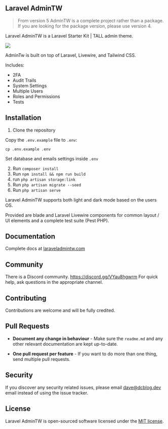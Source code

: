 ## Laravel AdminTW

> From version 5 AdminTW is a complete project rather than a package. If you are looking for the package version, please use version 4.

Laravel AdminTW is a Laravel Starter Kit | TALL admin theme.

<p><img src="https://laraveladmintw.com/images/v3/admintw.png"></p>

AdminTw is built on top of Laravel, Livewire, and Tailwind CSS.

Includes:
- 2FA
- Audit Trails
- System Settings
- Multiple Users
- Roles and Permissions
- Tests

## Installation

1. Clone the repository

Copy the `.env.example` file to `.env`:

```
cp .env.example .env
```

Set database and emails settings inside `.env`

2. Run `composer install`
3. Run `npm install && npm run build`
4. run `php artisan storage:link`
4. Run `php artisan migrate --seed`
5. Run `php artisan serve`

Laravel AdminTW supports both light and dark mode based on the users OS.

Provided are blade and Laravel Livewire components for common layout / UI elements and a complete test suite (Pest PHP).

## Documentation

Complete docs at [laraveladmintw.com](https://laraveladmintw.com)

## Community

There is a Discord community. https://discord.gg/VYau8hgwrm For quick help, ask questions in the appropriate channel.

## Contributing

Contributions are welcome and will be fully credited.

## Pull Requests

- **Document any change in behaviour** - Make sure the `readme.md` and any other relevant documentation are kept up-to-date.

- **One pull request per feature** - If you want to do more than one thing, send multiple pull requests.

## Security

If you discover any security related issues, please email dave@dcblog.dev email instead of using the issue tracker.

## License

Laravel AdminTW is open-sourced software licensed under the [MIT license](https://opensource.org/licenses/MIT).
